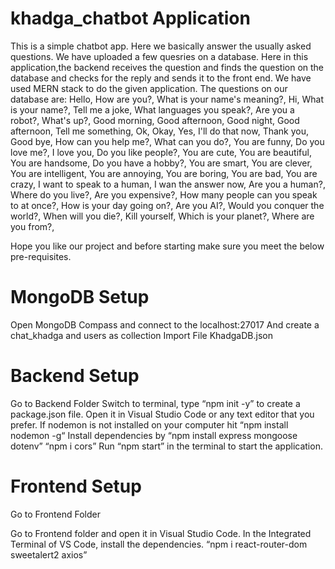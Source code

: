 
# khadga_chatbot Application
This is a simple chatbot app. Here we basically answer the usually asked questions. We have uploaded a few quesries on a database. Here in this application,the backend receives the question and finds the question on the database and checks for the reply and sends it to the front end. We have used MERN stack to do the given application.
The questions on our database are:
Hello,
How are you?,
What is your name's meaning?,
Hi,
What is your name?,
Tell me a joke,
What languages you speak?,
Are you a robot?,
What's up?,
Good morning,
Good afternoon,
Good night,
Good afternoon,
Tell me something,
Ok,
Okay,
Yes,
I'll do that now,
Thank you,
Good bye,
How can you help me?,
What can you do?,
You are funny,
Do you love me?,
I love you,
Do you like people?,
You are cute,
You are beautiful,
You are handsome,
Do you have a hobby?,
You are smart,
You are clever,
You are intelligent,
You are annoying,
You are boring,
You are bad,
You are crazy,
I want to speak to a human,
I wan the answer now,
Are you a human?,
Where do you live?,
Are you expensive?,
How many people can you speak to at once?,
How is your day going on?,
Are you AI?,
Would you conquer the world?,
When will you die?,
Kill yourself,
Which is your planet?,
Where are you from?,

Hope you like our project and before starting make sure you meet the below pre-requisites.
# MongoDB Setup
Open MongoDB Compass and connect to the localhost:27017
And create a chat_khadga and users as collection
Import File KhadgaDB.json

# Backend Setup 
Go to Backend Folder
Switch to terminal, type “npm init -y” to create a package.json file.
Open it in Visual Studio Code or any text editor that you prefer.
If nodemon is not installed on your computer hit 
	“npm install nodemon -g“
Install dependencies by 
	“npm install express mongoose dotenv”
	“npm i cors”
Run “npm start” in the terminal to start the application.

# Frontend Setup
Go to Frontend Folder

Go to Frontend folder and open it in Visual Studio Code.
In the Integrated Terminal of VS Code, install the dependencies.
	“npm i react-router-dom sweetalert2 axios” 


